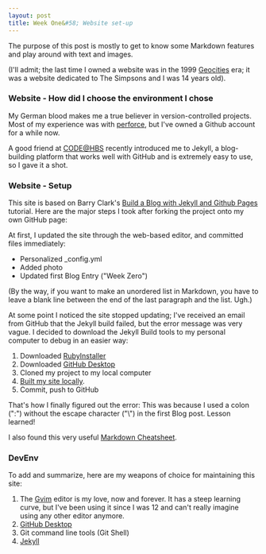 ```yaml
---
layout: post
title: Week One&#58; Website set-up
---
```


The purpose of this post is mostly to get to know some Markdown features and play around with text and images.

(I'll admit; the last time I owned a website was in the 1999 [Geocities](https://en.wikipedia.org/wiki/Yahoo!_GeoCities) era; it was a website dedicated to The Simpsons and I was 14 years old).

### Website - How did I choose the environment I chose

My German blood makes me a true believer in version-controlled projects. Most of my experience was with [perforce](https://www.perforce.com/), but I've owned a Github account for a while now.

A good friend at [CODE@HBS](http://www.codehbsclub.com/) recently introduced me to Jekyll, a blog-building platform that works well with GitHub and is extremely easy to use, so I gave it a shot.

### Website - Setup

This site is based on Barry Clark's [Build a Blog with Jekyll and Github Pages](https://www.smashingmagazine.com/2014/08/build-blog-jekyll-github-pages/) tutorial. Here are the major steps I took after forking the project onto my own GitHub page:

At first, I updated the site through the web-based editor, and committed files immediately:

+ Personalized _config.yml
+ Added photo
+ Updated first Blog Entry \("Week Zero"\)

(By the way, if you want to make an unordered list in Markdown, you have to leave a blank line between the end of the last paragraph and the list. Ugh.)

At some point I noticed the site stopped updating; I've received an email from GitHub that the Jekyll build failed, but the error message was very vague. I decided to download the Jekyll Build tools to my personal computer to debug in an easier way\:

1. Downloaded [RubyInstaller](http://rubyinstaller.org/downloads/)
2. Downloaded [GitHub Desktop](https://desktop.github.com/)
3. Cloned my project to my local computer
4. [Built my site locally](https://help.github.com/articles/setting-up-your-github-pages-site-locally-with-jekyll/#step-4-build-your-local-jekyll-site).
5. Commit, push to GitHub

That's how I finally figured out the error:
This was because I used a colon ("\:") without the escape character \("\\"\) in the first Blog post. Lesson learned!

I also found this very useful [Markdown Cheatsheet](https://github.com/adam-p/markdown-here/wiki/Markdown-Cheatsheet).

### DevEnv
To add and summarize, here are my weapons of choice for maintaining this site\:

1. The [Gvim](http://www.vim.org/download.php#) editor is my love, now and forever. It has a steep learning curve, but I've been using it since I was 12 and can't really imagine using any other editor anymore.
2. [GitHub Desktop](https://desktop.github.com/)
3. Git command line tools (Git Shell)
4. [Jekyll](https://jekyllrb.com/)